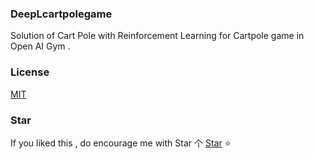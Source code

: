 ### DeepLcartpolegame
Solution of Cart Pole with Reinforcement Learning for Cartpole game in Open AI Gym .

### License

[MIT](http://opensource.org/licenses/MIT)

### Star

If you liked this , do encourage me with Star 个 [Star](https://github.com/deathstar1/chatbot) ⭐️ 

